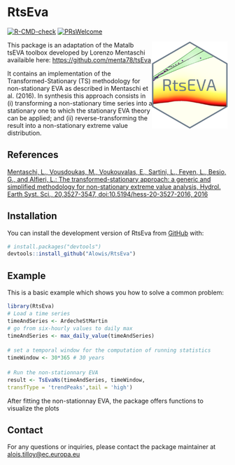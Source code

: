 
<!-- README.md is generated from README.Rmd. Please edit that file -->

# RtsEva

<!-- badges: start -->

[![R-CMD-check](https://github.com/Alowis/RtsEva/actions/workflows/R-CMD-check.yaml/badge.svg)](https://github.com/Alowis/RtsEva/actions/workflows/R-CMD-check.yaml)
[![PRsWelcome](https://img.shields.io/badge/PRs-welcome-brightgreen.svg?style=flat-square)](https://makeapullrequest.com/)

<!-- badges: end -->

<img src="man/figures/RtsEVA.png" align="right" height="200"/>

This package is an adaptation of the Matalb tsEVA toolbox developed by
Lorenzo Mentaschi availaible here: <https://github.com/menta78/tsEva>

It contains an implementation of the Transformed-Stationary (TS)
methodology for non-stationary EVA as described in Mentaschi et
al. (2016). In synthesis this approach consists in (i) transforming a
non-stationary time series into a stationary one to which the stationary
EVA theory can be applied; and (ii) reverse-transforming the result into
a non-stationary extreme value distribution.

## References

[Mentaschi, L., Vousdoukas, M., Voukouvalas, E., Sartini, L., Feyen, L.,
Besio, G., and Alfieri, L.: The transformed-stationary approach: a
generic and simplified methodology for non-stationary extreme value
analysis, Hydrol. Earth Syst. Sci., 20,3527-3547,
doi:10.5194/hess-20-3527-2016,
2016](http://www.hydrol-earth-syst-sci.net/20/3527/2016/)

## Installation

You can install the development version of RtsEva from
[GitHub](https://github.com/) with:

``` r
# install.packages("devtools")
devtools::install_github("Alowis/RtsEva")
```

## Example

This is a basic example which shows you how to solve a common problem:

``` r
library(RtsEva)
# Load a time series
timeAndSeries <- ArdecheStMartin
# go from six-hourly values to daily max
timeAndSeries <- max_daily_value(timeAndSeries)

# set a temporal window for the computation of running statistics
timeWindow <- 30*365 # 30 years

# Run the non-stationnary EVA
result <- TsEvaNs(timeAndSeries, timeWindow,
transfType = 'trendPeaks',tail = 'high')
```

After fitting the non-stationnay EVA, the package offers functions to
visualize the plots

## Contact

For any questions or inquiries, please contact the package maintainer at
<alois.tilloy@ec.europa.eu>
